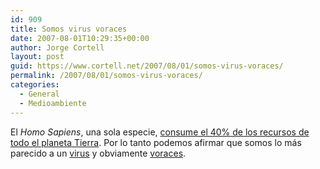 ```yaml
---
id: 909
title: Somos virus voraces
date: 2007-08-01T10:29:35+00:00
author: Jorge Cortell
layout: post
guid: https://www.cortell.net/2007/08/01/somos-virus-voraces/
permalink: /2007/08/01/somos-virus-voraces/
categories:
  - General
  - Medioambiente
---
```

El _Homo Sapiens_, una sola especie, <a target="_blank" title="Estudio" href="https://www.globalchange.umich.edu/globalchange1/current/lectures/kling/energyflow/energyflow.html#humans">consume el 40% de los recursos de todo el planeta Tierra</a>. Por lo tanto podemos afirmar que somos lo más parecido a un <a target="_blank" title="Wikipedia" href="https://es.wikipedia.org/wiki/Virus">virus</a> y obviamente <a target="_blank" title="DRAE" href="https://buscon.rae.es/draeI/SrvltGUIBusUsual?LEMA=voraz&TIPO_HTML=2&FORMATO=ampliado&sourceid=mozilla-search">voraces</a>.
